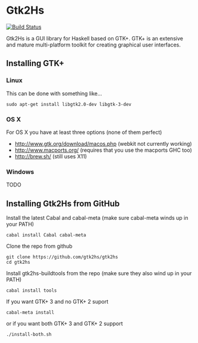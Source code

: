 # Gtk2Hs

[![Build Status](https://secure.travis-ci.org/gtk2hs/gtk2hs.png)](http://travis-ci.org/gtk2hs/gtk2hs)

Gtk2Hs is a GUI library for Haskell based on GTK+. GTK+ is an extensive and mature multi-platform toolkit
for creating graphical user interfaces.

## Installing GTK+

### Linux

This can be done with something like...

    sudo apt-get install libgtk2.0-dev libgtk-3-dev

### OS X

For OS X you have at least three options (none of them perfect)

 * http://www.gtk.org/download/macos.php (webkit not currently working)
 * http://www.macports.org/ (requires that you use the macports GHC too)
 * http://brew.sh/ (still uses X11)

### Windows

TODO

## Installing Gtk2Hs from GitHub

Install the latest Cabal and cabal-meta (make sure cabal-meta winds up in your PATH)

    cabal install Cabal cabal-meta

Clone the repo from github

    git clone https://github.com/gtk2hs/gtk2hs
    cd gtk2hs

Install gtk2hs-buildtools from the repo (make sure they also wind up in your PATH)

    cabal install tools

If you want GTK+ 3 and no GTK+ 2 suport

    cabal-meta install

or if you want both GTK+ 3 and GTK+ 2 support

    ./install-both.sh
